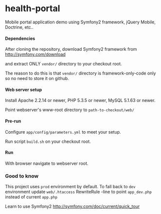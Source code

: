 health-portal
=============

Mobile portal application demo using Symfony2 framework, jQuery Mobile, Doctrine, etc..

#### Dependencies ####

After cloning the repository, download Symfony2 framework from http://symfony.com/download

and extract ONLY `vendor/` directory to your checkout root.

The reason to do this is that `vendor/` directory is framework-only-code only so no need to store it on github.

#### Web server setup ####

Install Apache 2.2.14 or newer, PHP 5.3.5 or newer, MySQL 5.1.63 or newer.

Point webserver's www-root directory to `path-to-checkout/web/`

#### Pre-run ####

Configure `app/config/parameters.yml` to meet your setup.

Run script `build.sh` on your checkout root.

#### Run ####

With browser navigate to webserver root.

### Good to know ####

This project uses `prod` environment by default. To fall back to `dev` environment update `web/.htaccess`
RewriteRule -line to point `app_dev.php` instead of current `app.php`

Learn to use Symfony2 http://symfony.com/doc/current/quick_tour
